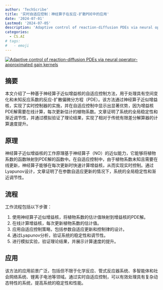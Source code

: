 ```yaml
---
author: 'TechScribe'
title: '实时自适应控制：神经算子在反应-扩散PDE中的应用'
date: '2024-07-01'
Lastmod: '2024-07-05'
description: 'Adaptive control of reaction-diffusion PDEs via neural operator-approximated gain kernels'
categories:
  - CS.AI
# tags:
#   - emoji
---
```


[![Adaptive control of reaction-diffusion PDEs via neural operator-approximated gain kernels](https://arxiv-research-1301205113.cos.ap-guangzhou.myqcloud.com/images/2407.01745v1.pdf_0.jpg)](https://arxiv.org/abs/2407.01745v1)

## 摘要

本文介绍了一种基于神经算子近似增益核的自适应控制方法，用于处理具有空间变化和未知反应系数的反应-扩散偏微分方程（PDE）。该方法通过神经算子近似增益核，实现了实时控制器的实施，并在自适应控制中显示出显著优势，因为增益核PDE解需要在线计算，每次更新估计的植物系数。文章证明了系统的全局稳定性和渐近调节性，并通过模拟验证了理论结果，实现了相对于传统有限差分解算器的计算速度提升。<!--more-->

## 原理

神经算子近似增益核的工作原理基于神经算子（NO）的近似能力，它能够将植物系数的函数映射到PDE解的函数中。在自适应控制中，由于植物系数未知且需要在线更新，神经算子能够在每次更新时快速计算增益核，从而实现实时控制。通过Lyapunov设计，文章证明了在参数自适应更新的情况下，系统的全局稳定性和渐近调节性。

## 流程

工作流程包括以下步骤：
1. 使用神经算子近似增益核，将植物系数的估计值映射到增益核的PDE解。
2. 在线计算增益核，每次更新植物系数的估计值。
3. 应用自适应控制策略，包括参数自适应更新和控制律的设计。
4. 通过Lyapunov分析，验证系统的稳定性和调节性。
5. 进行模拟实验，验证理论结果，并展示计算速度的提升。

## 应用

该方法的应用前景广泛，包括但不限于化学反应、管式反应器系统、多智能体和社会网络系统、锂离子电池等领域。通过实时自适应控制，可以有效处理具有复杂动态特性的系统，提高系统的稳定性和性能。